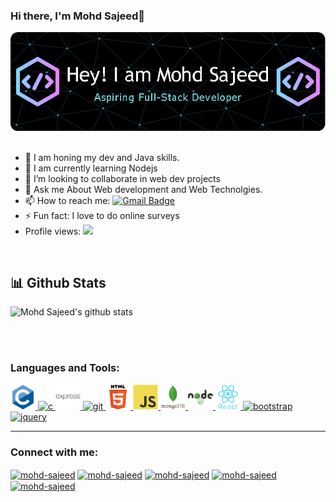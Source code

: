 ### Hi there, I'm Mohd Sajeed👋 

<picture>
 <source media="(prefers-color-scheme: dark)" srcset="https://raw.githubusercontent.com/mohd-sajeed/mohd-Sajeed/master/github-header-image.png">
 <source media="(prefers-color-scheme: light)" srcset="https://raw.githubusercontent.com/mohd-sajeed/mohd-Sajeed/master/github-header-image.png">
 <img alt="Aspiring FullStack Developer" src="https://raw.githubusercontent.com/mohd-sajeed/mohd-Sajeed/master/github-header-image.png">
</picture>






<br>
<br>


- 🔭 I am honing my dev and Java skills.
- 🌱 I am currently learning Nodejs 
- 👯 I’m looking to collaborate in web dev projects
- 💬 Ask me About Web development and Web Technolgies.
- 📫 How to reach me: [![Gmail Badge](https://img.shields.io/badge/-Gmail-c14438?style=flat-square&logo=Gmail&logoColor=white&link=mailto:mohdsajeed871@gmail.com)](mailto:mohdsajeed871@gmail.com) 
- ⚡ Fun fact: I love to do online surveys
- Profile views: ![](https://komarev.com/ghpvc/?username=mohd-sajeed)

<br>
<h2>📊 Github Stats</h2>

![Mohd Sajeed's github stats](https://github-readme-stats.vercel.app/api?username=mohd-sajeed&theme=onedark)

<br>

<br />

### Languages and Tools:

<p align="left"> 
  <a href="https://www.cprogramming.com/" target="_blank"> <img src="https://raw.githubusercontent.com/devicons/devicon/master/icons/c/c-original.svg" alt="c" width="40" height="40"/> </a> 
   <a href="https://www.java.com/en/" target="_blank"> <img src="https://user-images.githubusercontent.com/25181517/117201156-9a724800-adec-11eb-9a9d-3cd0f67da4bc.png" alt="c" width="40" height="40"/> </a> 
  <a href="https://expressjs.com" target="_blank"> <img src="https://raw.githubusercontent.com/devicons/devicon/master/icons/express/express-original-wordmark.svg" alt="express" width="40" height="40"/> </a> 
  <a href="https://git-scm.com/" target="_blank"> <img src="https://www.vectorlogo.zone/logos/git-scm/git-scm-icon.svg" alt="git" width="40" height="40"/> </a> 
  <a href="https://www.w3.org/html/" target="_blank"> <img src="https://raw.githubusercontent.com/devicons/devicon/master/icons/html5/html5-original-wordmark.svg" alt="html5" width="40" height="40"/> </a> 
  <a href="https://developer.mozilla.org/en-US/docs/Web/JavaScript" target="_blank"> <img src="https://raw.githubusercontent.com/devicons/devicon/master/icons/javascript/javascript-original.svg" alt="javascript" width="40" height="40"/> </a>
  <a href="https://www.mongodb.com/" target="_blank"> <img src="https://raw.githubusercontent.com/devicons/devicon/master/icons/mongodb/mongodb-original-wordmark.svg" alt="mongodb" width="40" height="40"/> </a> 
  <a href="https://nodejs.org" target="_blank"> <img src="https://raw.githubusercontent.com/devicons/devicon/master/icons/nodejs/nodejs-original-wordmark.svg" alt="nodejs" width="40" height="40"/> </a> 
  <a href="https://reactjs.org/" target="_blank"> <img src="https://raw.githubusercontent.com/devicons/devicon/master/icons/react/react-original-wordmark.svg" alt="react" width="40" height="40"/> </a> 
  <a href="https://getbootstrap.com" target="_blank"> <img src="https://img.icons8.com/color/bootstrap.png" alt="bootstrap" width="40" height="40"/> </a>
  <a href="https://jquery.com" target="_blank"> <img src="https://img.icons8.com/ios/jquery.png" alt="jquery" width="40" height="40"/> </a> 
</p>



---  


<h3 align="left">Connect with me:</h3>
<p align="left">

<a href="https://in.linkedin.com/in/mohd-sajeed-939a001bb" target="blank"><img align="center" src="https://raw.githubusercontent.com/rahuldkjain/github-profile-readme-generator/master/src/images/icons/Social/linked-in-alt.svg" alt="mohd-sajeed" height="30" width="40" /></a>
<a href="https://www.instagram.com/sajid44k/" target="blank"><img align="center" src="https://raw.githubusercontent.com/rahuldkjain/github-profile-readme-generator/master/src/images/icons/Social/instagram.svg" alt="mohd-sajeed" height="30" width="40" /></a>
<a href="https://www.hackerrank.com/mohdsajeed871?hr_r=1" target="blank"><img align="center" src="https://raw.githubusercontent.com/rahuldkjain/github-profile-readme-generator/master/src/images/icons/Social/hackerrank.svg" alt="mohd-sajeed" height="30" width="40" /></a>
<a href="https://leetcode.com/Sajid4k/" target="blank"><img align="center" src="https://raw.githubusercontent.com/rahuldkjain/github-profile-readme-generator/master/src/images/icons/Social/leet-code.svg" alt="mohd-sajeed" height="30" width="40" /></a>
<a href="https://auth.geeksforgeeks.org/user/mohdsajeed" target="blank"><img align="center" src="https://raw.githubusercontent.com/rahuldkjain/github-profile-readme-generator/master/src/images/icons/Social/geeks-for-geeks.svg" alt="mohd-sajeed" height="30" width="40" /></a>
</p>


